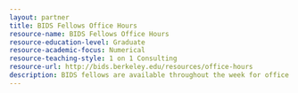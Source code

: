 ```yaml
---
layout: partner 
title: BIDS Fellows Office Hours
resource-name: BIDS Fellows Office Hours
resource-education-level: Graduate
resource-academic-focus: Numerical
resource-teaching-style: 1 on 1 Consulting
resource-url: http://bids.berkeley.edu/resources/office-hours
description: BIDS fellows are available throughout the week for office hours to discuss data-intensive research. We would like to learn more about the data science problems you encounter, and we will do our best to steer you toward resources that can help you learn how best to approach them.
---
```

